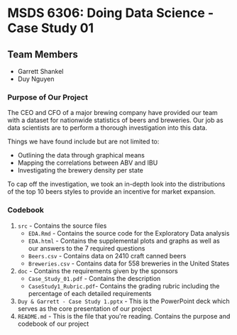 # MSDS 6306: Doing Data Science - Case Study 01

## Team Members
- Garrett Shankel
- Duy Nguyen

### Purpose of Our Project
The CEO and CFO of a major brewing company have provided our team with a dataset for nationwide statistics of beers and breweries. Our job as data scientists are to perform a thorough investigation into this data. 

Things we have found include but are not limited to: 
- Outlining the data through graphical means
- Mapping the correlations between ABV and IBU
- Investigating the brewery density per state

To cap off the investigation, we took an in-depth look into the distributions of the top 10 beers styles to provide an incentive for market expansion.

### Codebook
1. `src` - Contains the source files
   - `EDA.Rmd` - Contains the source code for the Exploratory Data analysis
   - `EDA.html` - Contains the supplemental plots and graphs as well as our answers to the 7 required questions
   - `Beers.csv` - Contains data on 2410 craft canned beers
   - `Breweries.csv` - Contains data for 558 breweries in the United States 
2. `doc` - Contains the requirements given by the sponsors
   - `Case_Study_01.pdf` - Contains the description
   - `CaseStudy1_Rubric.pdf`- Contains the grading rubric including the percentage of each detailed requirements
3. `Duy & Garrett - Case Study 1.pptx` - This is the PowerPoint deck which serves as the core presentation of our project
4. `README.md` - This is the file that you're reading. Contains the purpose and codebook of our project
